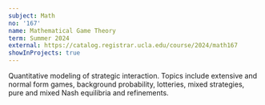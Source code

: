 ```yaml
---
subject: Math
no: '167'
name: Mathematical Game Theory
term: Summer 2024
external: https://catalog.registrar.ucla.edu/course/2024/math167
showInProjects: true
---
```


Quantitative modeling of strategic interaction. Topics include extensive and normal form games, background probability, lotteries, mixed strategies, pure and mixed Nash equilibria and refinements.